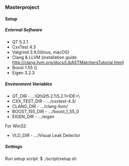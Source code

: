 ### Masterproject

#### Setup

##### External Software

* QT 5.2.1
* CxxTest 4.3
* Valgrind 3.9.0(linux, macOS)
* Clang & LLVM (installation guide http://clang.llvm.org/docs/LibASTMatchersTutorial.html)
* Boost 1.55 ()
* Eigen 3.2.3

##### Environment Variables

* QT_DIR - ...\Qt\Qt5.2.1\5.2.1\<IDE>\
* CXX_TEST_DIR - .../cxxtest-4.3/
* CLANG_DIR - .../clang-llvm/
* BOOST_155_DIR - .../boost_1_55_0
* EIGEN_DIR - .../eigen

For Win32:
* VLD_DIR - .../Visual Leak Detector

##### Settings

Run setup script:
$ ./script/setup.sh
